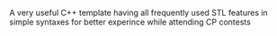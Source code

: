 A very useful C++ template having all frequently used STL features in simple syntaxes for better experince while attending CP contests

